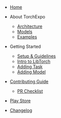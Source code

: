 - [Home](README.md)

- About TorchExpo
    
    - [Architecture](about/architecture.md)
    - [Models](about/models.md)
    - [Examples](about/examples.md)


- Getting Started
    
    - [Setup & Guidelines](getting-started/setup-guidelines.md)
    - [Intro to LibTorch](getting-started/intro-libtorch.md)
    - [Adding Task](getting-started/adding-task.md)
    - [Adding Model](getting-started/adding-model.md)

- [Contributing Guide](contributing.md)
    
    - [PR Checklist](contributing/pr-checklist.md)

- [Play Store](https://rebrand.ly/torchexpo-android)

- [Changelog](changelog.md)